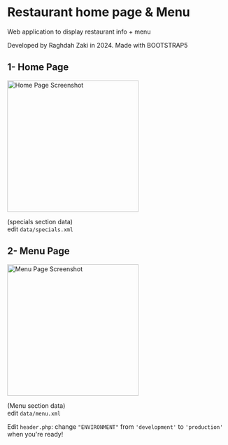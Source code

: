 # Restaurant home page & Menu

Web application to display restaurant info + menu

Developed by Raghdah Zaki in 2024. Made with BOOTSTRAP5

## 1- Home Page

<img src="https://github.com/user-attachments/assets/f3c158ed-5b3c-4a30-b145-64fbafd92d6e" alt="Home Page Screenshot" width="300"/>

(specials section data)  
edit `data/specials.xml`

## 2- Menu Page

<img src="https://github.com/user-attachments/assets/72de44b3-3b45-4fae-8ba2-63ceee880c1e" alt="Menu Page Screenshot" width="300"/>

(Menu section data)  
edit `data/menu.xml`

Edit `header.php`: change `"ENVIRONMENT"` from `'development'` to `'production'` when you're ready!
